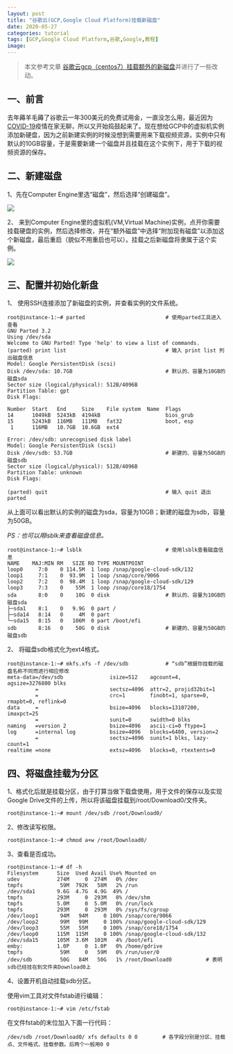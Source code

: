 ```yaml
---
layout: post
title: "谷歌云(GCP,Google Cloud Platform)挂载新磁盘"
date: 2020-05-27
categories: tutorial
tags: [GCP,Google Cloud Platform,谷歌,Google,教程]
image: 
---
```

> 本文参考文章 [谷歌云gcp（centos7）挂载额外的新磁盘](https://www.nmbhost.com/archives/5063)并进行了一些改动。

## 一、前言
去年薅羊毛薅了谷歌云一年300美元的免费试用金，一直没怎么用，最近因为[COVID-19](https://en.wikipedia.org/wiki/Coronavirus_disease_2019)疫情在家无聊，所以又开始捣鼓起来了。现在想给GCP中的虚拟机实例添加新硬盘，因为之前新建实例的时候没想到需要用来下载视频资源，实例中只有默认的10GB容量，于是需要新建一个磁盘并且挂载在这个实例下，用于下载的视频资源的保存。

## 二、新建磁盘

1、先在Computer Engine里选“磁盘”，然后选择“创建磁盘”。

![](http://wx1.sinaimg.cn/large/6a8c0fe1gy1gf68y7uq4vj20tw0an0u4.jpg)

2、 来到Computer Engine里的虚拟机(VM,Virtual Machine)实例，点开你需要挂载硬盘的实例，然后选择修改，并在“额外磁盘”中选择“附加现有磁盘”以添加这个新磁盘，最后重启（貌似不用重启也可以）。挂载之后新磁盘将隶属于这个实例。

![](http://wx1.sinaimg.cn/large/6a8c0fe1gy1gf68xxwle9j20mk07njrt.jpg)

## 三、配置并初始化新盘

1、 使用SSH连接添加了新磁盘的实例，并查看实例的文件系统。

```
root@instance-1:~# parted                          # 使用parted工具进入查看
GNU Parted 3.2
Using /dev/sda
Welcome to GNU Parted! Type 'help' to view a list of commands.
(parted) print list                                # 输入 print list 列出磁盘信息
Model: Google PersistentDisk (scsi)
Disk /dev/sda: 10.7GB                              # 默认的、容量为10GB的磁盘sda
Sector size (logical/physical): 512B/4096B
Partition Table: gpt
Disk Flags:

Number  Start   End     Size    File system  Name  Flags
14      1049kB  5243kB  4194kB                     bios_grub
15      5243kB  116MB   111MB   fat32              boot, esp
 1      116MB   10.7GB  10.6GB  ext4

Error: /dev/sdb: unrecognised disk label
Model: Google PersistentDisk (scsi)
Disk /dev/sdb: 53.7GB                              # 新建的、容量为50GB的磁盘sdb
Sector size (logical/physical): 512B/4096B
Partition Table: unknown
Disk Flags:

(parted) quit                                      # 输入 quit 退出parted
```

从上面可以看出默认的实例的磁盘为sda，容量为10GB；新建的磁盘为sdb，容量为50GB。

*PS：也可以用lsblk来查看磁盘信息。*

```
root@instance-1:~# lsblk                           # 使用lsblk查看磁盘信息
NAME    MAJ:MIN RM   SIZE RO TYPE MOUNTPOINT
loop0     7:0    0 114.5M  1 loop /snap/google-cloud-sdk/132
loop1     7:1    0  93.9M  1 loop /snap/core/9066
loop2     7:2    0  98.4M  1 loop /snap/google-cloud-sdk/129
loop3     7:3    0    55M  1 loop /snap/core18/1754
sda       8:0    0    10G  0 disk                  # 默认的、容量为10GB的磁盘sda
├─sda1    8:1    0   9.9G  0 part /
├─sda14   8:14   0     4M  0 part
└─sda15   8:15   0   106M  0 part /boot/efi
sdb       8:16   0    50G  0 disk                  # 新建的、容量为50GB的磁盘sdb
```

2、 将磁盘sdb格式化为ext4格式。

```
root@instance-1:~# mkfs.xfs -f /dev/sdb            # “sdb”根据你挂载的磁盘名称不同而进行相应修改
meta-data=/dev/sdb               isize=512    agcount=4, agsize=3276800 blks
         =                       sectsz=4096  attr=2, projid32bit=1
         =                       crc=1        finobt=1, sparse=0, rmapbt=0, reflink=0
data     =                       bsize=4096   blocks=13107200, imaxpct=25
         =                       sunit=0      swidth=0 blks
naming   =version 2              bsize=4096   ascii-ci=0 ftype=1
log      =internal log           bsize=4096   blocks=6400, version=2
         =                       sectsz=4096  sunit=1 blks, lazy-count=1
realtime =none                   extsz=4096   blocks=0, rtextents=0
```

## 四、将磁盘挂载为分区

1、格式化后就是挂载分区，由于打算当做下载盘使用，用于文件的保存以及实现Google Drive文件的上传，所以将该磁盘挂载到/root/Download0/文件夹。

`root@instance-1:~# mount /dev/sdb /root/Download0/`

2、修改读写权限。

`root@instance-1:~# chmod a+w /root/Download0/`

3、查看是否成功。

```
root@instance-1:~# df -h
Filesystem      Size  Used Avail Use% Mounted on
udev            274M     0  274M   0% /dev
tmpfs            59M  792K   58M   2% /run
/dev/sda1       9.6G  4.7G  4.9G  49% /
tmpfs           293M     0  293M   0% /dev/shm
tmpfs           5.0M     0  5.0M   0% /run/lock
tmpfs           293M     0  293M   0% /sys/fs/cgroup
/dev/loop1       94M   94M     0 100% /snap/core/9066
/dev/loop2       99M   99M     0 100% /snap/google-cloud-sdk/129
/dev/loop3       55M   55M     0 100% /snap/core18/1754
/dev/loop0      115M  115M     0 100% /snap/google-cloud-sdk/132
/dev/sda15      105M  3.6M  101M   4% /boot/efi
emby:           1.0P     0  1.0P   0% /home/gdrive
tmpfs            59M     0   59M   0% /run/user/0
/dev/sdb         50G   84M   50G   1% /root/Download0           # 表明sdb已经挂在到文件夹Download0上
```

4、设置开机自动挂载sdb分区。

使用vim工具对文件fstab进行编辑：

`root@instance-1:~# vim /etc/fstab`

在文件fstab的末位加入下面一行代码：

`/dev/sdb /root/Download0/ xfs defaults 0 0        # 各字段分别是分区、挂载点、文件格式、挂载参数。后两个一般用0 0`
